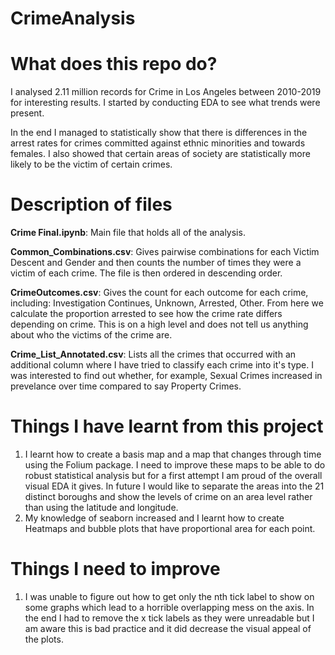 # CrimeAnalysis

# What does this repo do?
I analysed 2.11 million records for Crime in Los Angeles between 2010-2019 for interesting results. I started by conducting EDA to see what trends were present.

In the end I managed to statistically show that there is differences in the arrest rates for crimes committed against ethnic minorities and towards females. I also showed that certain areas of society are statistically more likely to be the victim of certain crimes.

# Description of files
**Crime Final.ipynb**: Main file that holds all of the analysis.

**Common_Combinations.csv**: Gives pairwise combinations for each Victim Descent and Gender and then counts the number of times they were a victim of each crime. The file is then ordered in descending order.

**CrimeOutcomes.csv**: Gives the count for each outcome for each crime, including: Investigation Continues, Unknown, Arrested, Other. From here we calculate the proportion arrested to see how the crime rate differs depending on crime. This is on a high level and does not tell us anything about who the victims of the crime are.

**Crime_List_Annotated.csv**: Lists all the crimes that occurred with an additional column where I have tried to classify each crime into it's type. I was interested to find out whether, for example, Sexual Crimes increased in prevelance over time compared to say Property Crimes.

# Things I have learnt from this project
1. I learnt how to create a basis map and a map that changes through time using the Folium package. I need to improve these maps to be able to do robust statistical analysis but for a first attempt I am proud of the overall visual EDA it gives. In future I would like to separate the areas into the 21 distinct boroughs and show the levels of crime on an area level rather than using the latitude and longitude.
2. My knowledge of seaborn increased and I learnt how to create Heatmaps and bubble plots that have proportional area for each point.

# Things I need to improve
1. I was unable to figure out how to get only the nth tick label to show on some graphs which lead to a horrible overlapping mess on the axis. In the end I had to remove the x tick labels as they were unreadable but I am aware this is bad practice and it did decrease the visual appeal of the plots.
